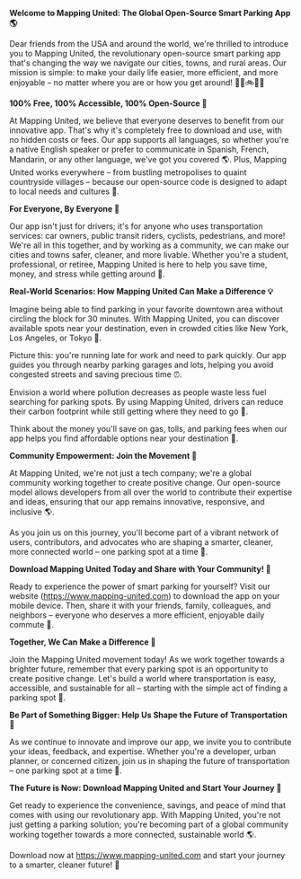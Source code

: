 **Welcome to Mapping United: The Global Open-Source Smart Parking App 🌎**

Dear friends from the USA and around the world, we're thrilled to introduce you to Mapping United, the revolutionary open-source smart parking app that's changing the way we navigate our cities, towns, and rural areas. Our mission is simple: to make your daily life easier, more efficient, and more enjoyable – no matter where you are or how you get around! 🚗🚌🚲🚶‍♂️

**100% Free, 100% Accessible, 100% Open-Source 🌟**

At Mapping United, we believe that everyone deserves to benefit from our innovative app. That's why it's completely free to download and use, with no hidden costs or fees. Our app supports all languages, so whether you're a native English speaker or prefer to communicate in Spanish, French, Mandarin, or any other language, we've got you covered 🌎. Plus, Mapping United works everywhere – from bustling metropolises to quaint countryside villages – because our open-source code is designed to adapt to local needs and cultures 🌈.

**For Everyone, By Everyone 🤝**

Our app isn't just for drivers; it's for anyone who uses transportation services: car owners, public transit riders, cyclists, pedestrians, and more! We're all in this together, and by working as a community, we can make our cities and towns safer, cleaner, and more livable. Whether you're a student, professional, or retiree, Mapping United is here to help you save time, money, and stress while getting around 🌟.

**Real-World Scenarios: How Mapping United Can Make a Difference 💡**

Imagine being able to find parking in your favorite downtown area without circling the block for 30 minutes. With Mapping United, you can discover available spots near your destination, even in crowded cities like New York, Los Angeles, or Tokyo 🌆.

Picture this: you're running late for work and need to park quickly. Our app guides you through nearby parking garages and lots, helping you avoid congested streets and saving precious time ⏰.

Envision a world where pollution decreases as people waste less fuel searching for parking spots. By using Mapping United, drivers can reduce their carbon footprint while still getting where they need to go 🌿.

Think about the money you'll save on gas, tolls, and parking fees when our app helps you find affordable options near your destination 💸.

**Community Empowerment: Join the Movement 🔗**

At Mapping United, we're not just a tech company; we're a global community working together to create positive change. Our open-source model allows developers from all over the world to contribute their expertise and ideas, ensuring that our app remains innovative, responsive, and inclusive 🌎.

As you join us on this journey, you'll become part of a vibrant network of users, contributors, and advocates who are shaping a smarter, cleaner, more connected world – one parking spot at a time 🔧.

**Download Mapping United Today and Share with Your Community! 📲**

Ready to experience the power of smart parking for yourself? Visit our website (https://www.mapping-united.com) to download the app on your mobile device. Then, share it with your friends, family, colleagues, and neighbors – everyone who deserves a more efficient, enjoyable daily commute 🤝.

**Together, We Can Make a Difference 💪**

Join the Mapping United movement today! As we work together towards a brighter future, remember that every parking spot is an opportunity to create positive change. Let's build a world where transportation is easy, accessible, and sustainable for all – starting with the simple act of finding a parking spot 🌟.

**Be Part of Something Bigger: Help Us Shape the Future of Transportation 🚀**

As we continue to innovate and improve our app, we invite you to contribute your ideas, feedback, and expertise. Whether you're a developer, urban planner, or concerned citizen, join us in shaping the future of transportation – one parking spot at a time 🔧.

**The Future is Now: Download Mapping United and Start Your Journey 🚀**

Get ready to experience the convenience, savings, and peace of mind that comes with using our revolutionary app. With Mapping United, you're not just getting a parking solution; you're becoming part of a global community working together towards a more connected, sustainable world 🌎.

Download now at https://www.mapping-united.com and start your journey to a smarter, cleaner future! 🚀